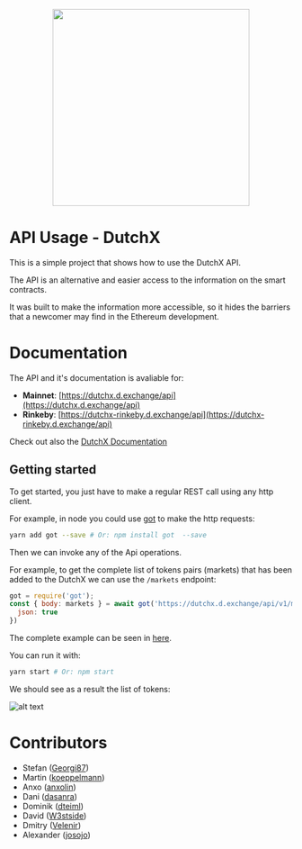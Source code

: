 <p align="center">
  <img width="350px" src="http://dutchx.readthedocs.io/en/latest/_static/DutchX-logo_blue.svg" />
</p>


# API Usage - DutchX
This is a simple project that shows how to use the DutchX API.

The API is an alternative and easier access to the information on
the smart contracts.

It was built to make the information more accessible, so it hides the barriers 
that a newcomer may find in the Ethereum development.

# Documentation
The API and it's documentation is avaliable for:
  * **Mainnet**: [https://dutchx.d.exchange/api](https://dutchx.d.exchange/api)
  * **Rinkeby**: [https://dutchx-rinkeby.d.exchange/api](https://dutchx-rinkeby.d.exchange/api)
  
Check out also the [DutchX Documentation](http://dutchx.readthedocs.io/en/latest)

## Getting started
To get started, you just have to make a regular REST call using any http client.

For example, in node you could use [got](https://www.npmjs.com/package/got) to 
make the http requests:

```bash
yarn add got --save # Or: npm install got  --save
```

Then we can invoke any of the Api operations. 

For example, to get the complete list of tokens pairs (markets) that has been 
added to the DutchX we can use the `/markets` endpoint:

```js
got = require('got');
const { body: markets } = await got('https://dutchx.d.exchange/api/v1/markets', {
  json: true
})
```

The complete example can be seen in [here](index.js).

You can run it with:
```bash
yarn start # Or: npm start
```

We should see as a result the list of tokens:

![alt text](./docs/img/get-token-list.png "Get the list of token pairs from the API")


# Contributors
- Stefan ([Georgi87](https://github.com/Georgi87))
- Martin ([koeppelmann](https://github.com/koeppelmann))
- Anxo ([anxolin](https://github.com/anxolin))
- Dani ([dasanra](https://github.com/dasanra))
- Dominik ([dteiml](https://github.com/dteiml))
- David ([W3stside](https://github.com/w3stside))
- Dmitry ([Velenir](https://github.com/Velenir))
- Alexander ([josojo](https://github.com/josojo))